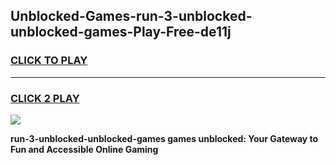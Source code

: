 
## Unblocked-Games-run-3-unblocked-unblocked-games-Play-Free-de11j
<h3>
<a href="https://premium76.site?title=run-3-unblocked-unblocked-games&ref=18A">CLICK TO PLAY</a></h3>
<hr>

<h3>
<a href="https://premium76.site?title=run-3-unblocked-unblocked-games&ref=18A">CLICK 2 PLAY</a>
  
</h3>

<a href="https://premium76.site?title=run-3-unblocked-unblocked-games&ref=18A"><img src="https://clearcache.store/games.png"></a>


**run-3-unblocked-unblocked-games games unblocked: Your Gateway to Fun and Accessible Online Gaming**
